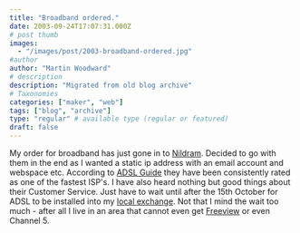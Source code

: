 ```yaml
---
title: "Broadband ordered."
date: 2003-09-24T17:07:31.000Z
# post thumb
images:
  - "/images/post/2003-broadband-ordered.jpg"
#author
author: "Martin Woodward"
# description
description: "Migrated from old blog archive"
# Taxonomies
categories: ["maker", "web"]
tags: ["blog", "archive"]
type: "regular" # available type (regular or featured)
draft: false
---
```


My order for broadband has just gone in to [Nildram](http://www.nildram.com). Decided to go with them in the end as I wanted a static ip address with an email account and webspace etc. According to [ADSL Guide](http://www.adslguide.org.uk) they have been consistently rated as one of the fastest ISP's. I have also heard nothing but good things about their Customer Service. Just have to wait until after the 15th October for ADSL to be installed into my [local exchange](http://www.stocksfieldbroadband.co.uk). Not that I mind the wait too much - after all I live in an area that cannot even get [Freeview](http://www.freeview.co.uk) or even Channel 5.
